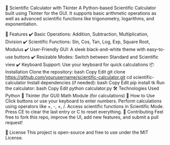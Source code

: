 🧮 Scientific Calculator with Tkinter
A Python-based Scientific Calculator built using Tkinter for the GUI. It supports basic arithmetic operations as well as advanced scientific functions like trigonometry, logarithms, and exponentiation.

🚀 Features
✔️ Basic Operations: Addition, Subtraction, Multiplication, Division
✔️ Scientific Functions: Sin, Cos, Tan, Log, Exp, Square Root, Modulus
✔️ User-Friendly GUI: A sleek black-and-white theme with easy-to-use buttons
✔️ Resizable Modes: Switch between Standard and Scientific view
✔️ Keyboard Support: Use your keyboard for quick calculations
📦 Installation
Clone the repository:
bash
Copy
Edit
git clone https://github.com/yourusername/scientific-calculator.git
cd scientific-calculator
Install dependencies (if needed):
bash
Copy
Edit
pip install tk
Run the calculator:
bash
Copy
Edit
python calculator.py
🛠 Technologies Used
Python 🐍
Tkinter (for GUI)
Math Module (for calculations)
📌 How to Use
Click buttons or use your keyboard to enter numbers.
Perform calculations using operators like +, -, ×, /.
Access scientific functions in Scientific Mode.
Press CE to clear the last entry or C to reset everything.
🤝 Contributing
Feel free to fork this repo, improve the UI, add new features, and submit a pull request!

📜 License
This project is open-source and free to use under the MIT License.


